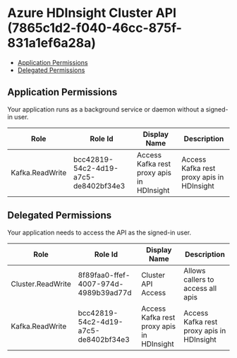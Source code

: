 # Azure HDInsight Cluster API (7865c1d2-f040-46cc-875f-831a1ef6a28a)
- [Application Permissions](#application-permissions)
- [Delegated Permissions](#delegated-permissions)

## Application Permissions
Your application runs as a background service or daemon without a signed-in user.

| Role | Role Id | Display Name | Description |
|---|---|---|---|
| Kafka.ReadWrite | bcc42819-54c2-4d19-a7c5-de8402bf34e3 | Access Kafka rest proxy apis in HDInsight | Access Kafka rest proxy apis in HDInsight |

## Delegated Permissions
Your application needs to access the API as the signed-in user. 

| Role | Role Id | Display Name | Description |
|---|---|---|---|
| Cluster.ReadWrite | 8f89faa0-ffef-4007-974d-4989b39ad77d | Cluster API Access | Allows callers to access all apis |
| Kafka.ReadWrite | bcc42819-54c2-4d19-a7c5-de8402bf34e3 | Access Kafka rest proxy apis in HDInsight | Access Kafka rest proxy apis in HDInsight |

